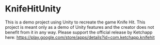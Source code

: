 # KnifeHitUnity
This is a demo project using Unity to recreate the game Knife Hit. This project is meant only as a demo of Unity features and the creator does not benefit from it in any way.
Please support the official release by Ketchapp here: https://play.google.com/store/apps/details?id=com.ketchapp.knifehit
